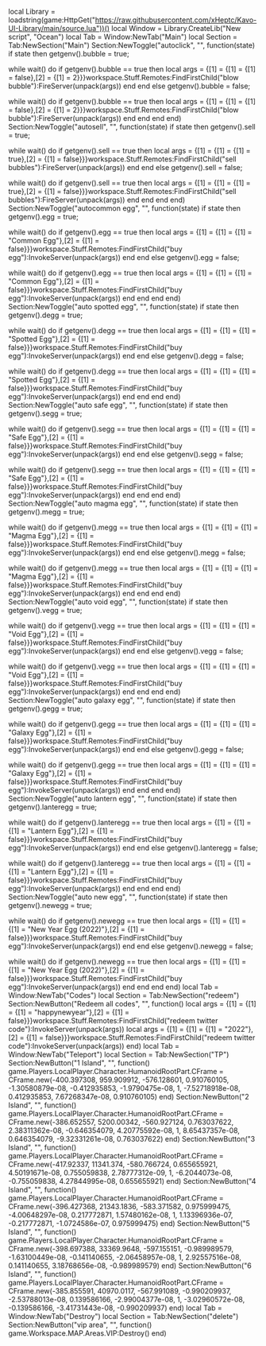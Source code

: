 local Library = loadstring(game:HttpGet("https://raw.githubusercontent.com/xHeptc/Kavo-UI-Library/main/source.lua"))()
local Window = Library.CreateLib("New script", "Ocean")
local Tab = Window:NewTab("Main")
local Section = Tab:NewSection("Main")
Section:NewToggle("autoclick", "", function(state)
    if state then
        getgenv().bubble = true;

while wait() do
    if getgenv().bubble == true then
        local args = {[1] = {[1] = {[1] = false},[2] = {[1] = 2}}}workspace.Stuff.Remotes:FindFirstChild("blow bubble"):FireServer(unpack(args))
    end
end
    else
        getgenv().bubble = false;

while wait() do
    if getgenv().bubble == true then
        local args = {[1] = {[1] = {[1] = false},[2] = {[1] = 2}}}workspace.Stuff.Remotes:FindFirstChild("blow bubble"):FireServer(unpack(args))
    end
end
    end
end)
Section:NewToggle("autosell", "", function(state)
    if state then
        getgenv().sell = true;

while wait() do
    if getgenv().sell == true then
        local args = {[1] = {[1] = {[1] = true},[2] = {[1] = false}}}workspace.Stuff.Remotes:FindFirstChild("sell bubbles"):FireServer(unpack(args))
    end
end
    else
        getgenv().sell = false;

while wait() do
    if getgenv().sell == true then
        local args = {[1] = {[1] = {[1] = true},[2] = {[1] = false}}}workspace.Stuff.Remotes:FindFirstChild("sell bubbles"):FireServer(unpack(args))
    end
end
    end
end)
Section:NewToggle("autocommon egg", "", function(state)
    if state then
        getgenv().egg = true;

while wait() do
    if getgenv().egg == true then
        local args = {[1] = {[1] = {[1] = "Common Egg"},[2] = {[1] = false}}}workspace.Stuff.Remotes:FindFirstChild("buy egg"):InvokeServer(unpack(args))
    end
end
    else
        getgenv().egg = false;

while wait() do
    if getgenv().egg == true then
        local args = {[1] = {[1] = {[1] = "Common Egg"},[2] = {[1] = false}}}workspace.Stuff.Remotes:FindFirstChild("buy egg"):InvokeServer(unpack(args))
    end
end
    end
end)
Section:NewToggle("auto spotted egg", "", function(state)
    if state then
        getgenv().degg = true;

while wait() do
    if getgenv().degg == true then
        local args = {[1] = {[1] = {[1] = "Spotted Egg"},[2] = {[1] = false}}}workspace.Stuff.Remotes:FindFirstChild("buy egg"):InvokeServer(unpack(args))
    end
end
    else
        getgenv().degg = false;

while wait() do
    if getgenv().degg == true then
        local args = {[1] = {[1] = {[1] = "Spotted Egg"},[2] = {[1] = false}}}workspace.Stuff.Remotes:FindFirstChild("buy egg"):InvokeServer(unpack(args))
    end
end
    end
end)
Section:NewToggle("auto safe egg", "", function(state)
    if state then
        getgenv().segg = true;

while wait() do
    if getgenv().segg == true then
        local args = {[1] = {[1] = {[1] = "Safe Egg"},[2] = {[1] = false}}}workspace.Stuff.Remotes:FindFirstChild("buy egg"):InvokeServer(unpack(args))
    end
end
    else
        getgenv().segg = false;

while wait() do
    if getgenv().segg == true then
        local args = {[1] = {[1] = {[1] = "Safe Egg"},[2] = {[1] = false}}}workspace.Stuff.Remotes:FindFirstChild("buy egg"):InvokeServer(unpack(args))
    end
end
    end
end)
Section:NewToggle("auto magma egg", "", function(state)
    if state then
        getgenv().megg = true;

while wait() do
    if getgenv().megg == true then
        local args = {[1] = {[1] = {[1] = "Magma Egg"},[2] = {[1] = false}}}workspace.Stuff.Remotes:FindFirstChild("buy egg"):InvokeServer(unpack(args))
    end
end
    else
        getgenv().megg = false;

while wait() do
    if getgenv().megg == true then
        local args = {[1] = {[1] = {[1] = "Magma Egg"},[2] = {[1] = false}}}workspace.Stuff.Remotes:FindFirstChild("buy egg"):InvokeServer(unpack(args))
    end
end
    end
end)
Section:NewToggle("auto void egg", "", function(state)
    if state then
        getgenv().vegg = true;

while wait() do
    if getgenv().vegg == true then
        local args = {[1] = {[1] = {[1] = "Void Egg"},[2] = {[1] = false}}}workspace.Stuff.Remotes:FindFirstChild("buy egg"):InvokeServer(unpack(args))
    end
end
    else
        getgenv().vegg = false;

while wait() do
    if getgenv().vegg == true then
        local args = {[1] = {[1] = {[1] = "Void Egg"},[2] = {[1] = false}}}workspace.Stuff.Remotes:FindFirstChild("buy egg"):InvokeServer(unpack(args))
    end
end
    end
end)
Section:NewToggle("auto galaxy egg", "", function(state)
    if state then
        getgenv().gegg = true;

while wait() do
    if getgenv().gegg == true then
        local args = {[1] = {[1] = {[1] = "Galaxy Egg"},[2] = {[1] = false}}}workspace.Stuff.Remotes:FindFirstChild("buy egg"):InvokeServer(unpack(args))
    end
end
    else
        getgenv().gegg = false;

while wait() do
    if getgenv().gegg == true then
        local args = {[1] = {[1] = {[1] = "Galaxy Egg"},[2] = {[1] = false}}}workspace.Stuff.Remotes:FindFirstChild("buy egg"):InvokeServer(unpack(args))
    end
end
    end
end)
Section:NewToggle("auto lantern egg", "", function(state)
    if state then
        getgenv().lanteregg = true;

while wait() do
    if getgenv().lanteregg == true then
        local args = {[1] = {[1] = {[1] = "Lantern Egg"},[2] = {[1] = false}}}workspace.Stuff.Remotes:FindFirstChild("buy egg"):InvokeServer(unpack(args))
    end
end
    else
        getgenv().lanteregg = false;

while wait() do
    if getgenv().lanteregg == true then
        local args = {[1] = {[1] = {[1] = "Lantern Egg"},[2] = {[1] = false}}}workspace.Stuff.Remotes:FindFirstChild("buy egg"):InvokeServer(unpack(args))
    end
end
    end
end)
Section:NewToggle("auto new egg", "", function(state)
    if state then
        getgenv().newegg = true;

while wait() do
    if getgenv().newegg == true then
        local args = {[1] = {[1] = {[1] = "New Year Egg (2022)"},[2] = {[1] = false}}}workspace.Stuff.Remotes:FindFirstChild("buy egg"):InvokeServer(unpack(args))
    end
end
    else
        getgenv().newegg = false;

while wait() do
    if getgenv().newegg == true then
        local args = {[1] = {[1] = {[1] = "New Year Egg (2022)"},[2] = {[1] = false}}}workspace.Stuff.Remotes:FindFirstChild("buy egg"):InvokeServer(unpack(args))
    end
end
    end
end)
local Tab = Window:NewTab("Codes")
local Section = Tab:NewSection("redeem")
Section:NewButton("Redeem all codes", "", function()
    local args = {[1] = {[1] = {[1] = "happynewyear"},[2] = {[1] = false}}}workspace.Stuff.Remotes:FindFirstChild("redeem twitter code"):InvokeServer(unpack(args))
    local args = {[1] = {[1] = {[1] = "2022"},[2] = {[1] = false}}}workspace.Stuff.Remotes:FindFirstChild("redeem twitter code"):InvokeServer(unpack(args))
end)
local Tab = Window:NewTab("Teleport")
local Section = Tab:NewSection("TP")
Section:NewButton("1 Island", "", function()
    game.Players.LocalPlayer.Character.HumanoidRootPart.CFrame = CFrame.new(-400.397308, 959.909912, -576.128601, 0.910760105, -1.30580879e-08, -0.412935853, -1.9790475e-08, 1, -7.52718918e-08, 0.412935853, 7.67268347e-08, 0.910760105)
end)
Section:NewButton("2 Island", "", function()
    game.Players.LocalPlayer.Character.HumanoidRootPart.CFrame = CFrame.new(-386.652557, 5200.00342, -560.927124, 0.763037622, 2.38311362e-08, -0.646354079, 4.20775592e-08, 1, 8.65437357e-08, 0.646354079, -9.32331261e-08, 0.763037622)
end)
Section:NewButton("3 Island", "", function()
    game.Players.LocalPlayer.Character.HumanoidRootPart.CFrame = CFrame.new(-417.92337, 11341.374, -580.766724, 0.655655921, 4.50191671e-08, 0.755059838, 2.78777312e-09, 1, -6.2044073e-08, -0.755059838, 4.27844995e-08, 0.655655921)
end)
Section:NewButton("4 Island", "", function()
    game.Players.LocalPlayer.Character.HumanoidRootPart.CFrame = CFrame.new(-396.427368, 21343.1836, -583.371582, 0.975999475, -4.00648297e-08, 0.217772871, 1.57480162e-08, 1, 1.13396936e-07, -0.217772871, -1.0724586e-07, 0.975999475)
end)
Section:NewButton("5 Island", "", function()
    game.Players.LocalPlayer.Character.HumanoidRootPart.CFrame = CFrame.new(-398.697388, 33369.9648, -597.155151, -0.989989579, -1.63100449e-08, -0.141140655, -2.06458957e-08, 1, 2.92557516e-08, 0.141140655, 3.18768656e-08, -0.989989579)
end)
Section:NewButton("6 Island", "", function()
    game.Players.LocalPlayer.Character.HumanoidRootPart.CFrame = CFrame.new(-385.855591, 40970.0117, -567.991089, -0.990209937, -2.53788013e-08, 0.139586166, -2.99004377e-08, 1, -3.02960572e-08, -0.139586166, -3.41731443e-08, -0.990209937)
end)
local Tab = Window:NewTab("Destroy")
local Section = Tab:NewSection("delete")
Section:NewButton("vip area", "", function()
    game.Workspace.MAP.Areas.VIP:Destroy()
end)
